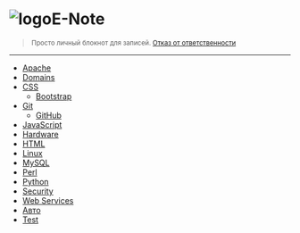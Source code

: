 <h1 style="padding-top:0; border-top:0"><img src="{{ site.baseurl }}/i/enote_logo.png" alt="logo" />E-Note</h1>

> <small>Просто личный блокнот для записей. [Отказ от ответственности](disclaimer)</small>

---

- [Apache](apache)
- [Domains](domains)
- [CSS](css)
  - [Bootstrap](css/bootstrap)
- [Git](git)
  - [GitHub](git/github)
- [JavaScript](javascript)
- [Hardware](hardware)
- [HTML](html)
- [Linux](linux)
- [MySQL](mysql)
- [Perl](perl)
- [Python](python)
- [Security](security)
- [Web Services](web-services)
- [Авто](auto)
- [Test](test)

